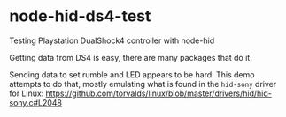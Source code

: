 # node-hid-ds4-test
Testing Playstation DualShock4 controller with node-hid


Getting data from DS4 is easy, there are many packages that do it.

Sending data to set rumble and LED appears to be hard.
This demo attempts to do that, mostly emulating what is found in
the `hid-sony` driver for Linux:
https://github.com/torvalds/linux/blob/master/drivers/hid/hid-sony.c#L2048


